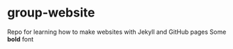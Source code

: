 # group-website
Repo for learning how to make websites with Jekyll and GitHub pages
Some **bold** font
